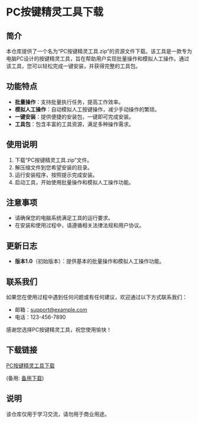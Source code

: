 # PC按键精灵工具下载

## 简介

本仓库提供了一个名为“PC按键精灵工具.zip”的资源文件下载。该工具是一款专为电脑PC设计的按键精灵工具，旨在帮助用户实现批量操作和模拟人工操作。通过该工具，您可以轻松完成一键安装，并获得完整的工具包。

## 功能特点

- **批量操作**：支持批量执行任务，提高工作效率。
- **模拟人工操作**：自动模拟人工按键操作，减少手动操作的繁琐。
- **一键安装**：提供便捷的安装包，一键即可完成安装。
- **工具包**：包含丰富的工具资源，满足多种操作需求。

## 使用说明

1. 下载“PC按键精灵工具.zip”文件。
2. 解压缩文件到您希望安装的目录。
3. 运行安装程序，按照提示完成安装。
4. 启动工具，开始使用批量操作和模拟人工操作功能。

## 注意事项

- 请确保您的电脑系统满足工具的运行要求。
- 在安装和使用过程中，请遵循相关法律法规和用户协议。

## 更新日志

- **版本1.0**（初始版本）：提供基本的批量操作和模拟人工操作功能。

## 联系我们

如果您在使用过程中遇到任何问题或有任何建议，欢迎通过以下方式联系我们：

- 邮箱：support@example.com
- 电话：123-456-7890

感谢您选择PC按键精灵工具，祝您使用愉快！

## 下载链接
[PC按键精灵工具下载](https://pan.quark.cn/s/a8a0c0ed443b) 

(备用: [备用下载](https://pan.baidu.com/s/1AKtemqzWmuBh39oIKj8dBA?pwd=1234))

## 说明

该仓库仅用于学习交流，请勿用于商业用途。
